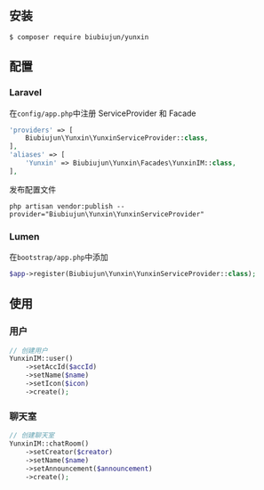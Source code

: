 
## 安装

```shell
$ composer require biubiujun/yunxin
```

## 配置

### Laravel

在`config/app.php`中注册 ServiceProvider 和 Facade

```php
'providers' => [
    Biubiujun\Yunxin\YunxinServiceProvider::class,
],
'aliases' => [
    'Yunxin' => Biubiujun\Yunxin\Facades\YunxinIM::class,
],

```

发布配置文件

```shell
php artisan vendor:publish --provider="Biubiujun\Yunxin\YunxinServiceProvider"
```

### Lumen

在`bootstrap/app.php`中添加

```php
$app->register(Biubiujun\Yunxin\YunxinServiceProvider::class);
```

## 使用

### 用户

```php
// 创建用户
YunxinIM::user()
    ->setAccId($accId)
    ->setName($name)
    ->setIcon($icon)
    ->create();
```

### 聊天室

```php
// 创建聊天室
YunxinIM::chatRoom()
    ->setCreator($creator)
    ->setName($name)
    ->setAnnouncement($announcement)
    ->create();
```